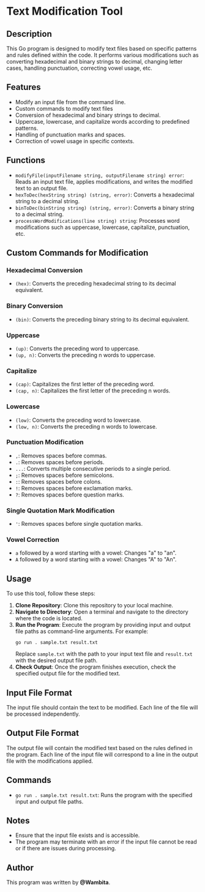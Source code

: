 # Text Modification Tool

## Description
This Go program is designed to modify text files based on specific patterns and rules defined within the code. It performs various modifications such as converting hexadecimal and binary strings to decimal, changing letter cases, handling punctuation, correcting vowel usage, etc.

## Features
- Modify an input file from the command line.
- Custom commands to modify text files
- Conversion of hexadecimal and binary strings to decimal.
- Uppercase, lowercase, and capitalize words according to predefined patterns.
- Handling of punctuation marks and spaces.
- Correction of vowel usage in specific contexts.

## Functions
- `modifyFile(inputFilename string, outputFilename string) error`: Reads an input text file, applies modifications, and writes the modified text to an output file.
- `hexToDec(hexString string) (string, error)`: Converts a hexadecimal string to a decimal string.
- `binToDec(binString string) (string, error)`: Converts a binary string to a decimal string.
- `processWordModifications(line string) string`: Processes word modifications such as uppercase, lowercase, capitalize, punctuation, etc.

## Custom Commands for Modification

### Hexadecimal Conversion
- `(hex)`: Converts the preceding hexadecimal string to its decimal equivalent.

### Binary Conversion
- `(bin)`: Converts the preceding binary string to its decimal equivalent.

### Uppercase
- `(up)`: Converts the preceding word to uppercase.
- `(up, n)`: Converts the preceding n words to uppercase.

### Capitalize
- `(cap)`: Capitalizes the first letter of the preceding word.
- `(cap, n)`: Capitalizes the first letter of the preceding n words.

### Lowercase
- `(low)`: Converts the preceding word to lowercase.
- `(low, n)`: Converts the preceding n words to lowercase.

### Punctuation Modification
- `,`: Removes spaces before commas.
- `.`: Removes spaces before periods.
- `...`: Converts multiple consecutive periods to a single period.
- `;`: Removes spaces before semicolons.
- `:`: Removes spaces before colons.
- `!`: Removes spaces before exclamation marks.
- `?`: Removes spaces before question marks.

### Single Quotation Mark Modification
- `'`: Removes spaces before single quotation marks.

### Vowel Correction
- `a` followed by a word starting with a vowel: Changes "a" to "an".
- `A` followed by a word starting with a vowel: Changes "A" to "An".


## Usage
To use this tool, follow these steps:
1. **Clone Repository**: Clone this repository to your local machine.
2. **Navigate to Directory**: Open a terminal and navigate to the directory where the code is located.
3. **Run the Program**: Execute the program by providing input and output file paths as command-line arguments. For example:
    ```
    go run . sample.txt result.txt
    ```
    Replace `sample.txt` with the path to your input text file and `result.txt` with the desired output file path.
4. **Check Output**: Once the program finishes execution, check the specified output file for the modified text.

## Input File Format
The input file should contain the text to be modified. Each line of the file will be processed independently.

## Output File Format
The output file will contain the modified text based on the rules defined in the program. Each line of the input file will correspond to a line in the output file with the modifications applied.

## Commands
- `go run . sample.txt result.txt`: Runs the program with the specified input and output file paths.

## Notes
- Ensure that the input file exists and is accessible.
- The program may terminate with an error if the input file cannot be read or if there are issues during processing.

## Author
This program was written by **@Wambita**. 


